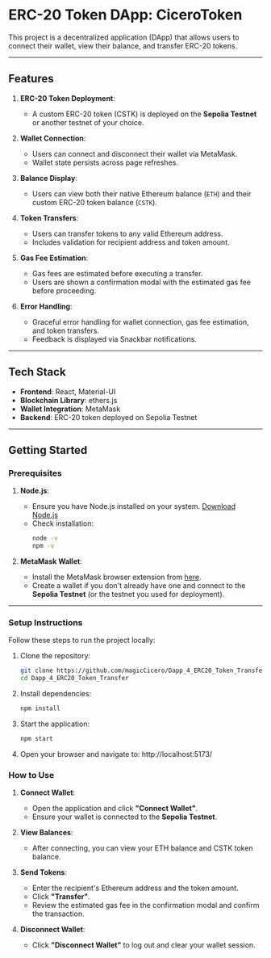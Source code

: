 # **ERC-20 Token DApp: CiceroToken**

This project is a decentralized application (DApp) that allows users to connect their wallet, view their balance, and transfer ERC-20 tokens.

---

## **Features**
1. **ERC-20 Token Deployment**:
   - A custom ERC-20 token (CSTK) is deployed on the **Sepolia Testnet** or another testnet of your choice.

2. **Wallet Connection**:
   - Users can connect and disconnect their wallet via MetaMask.
   - Wallet state persists across page refreshes.

3. **Balance Display**:
   - Users can view both their native Ethereum balance (`ETH`) and their custom ERC-20 token balance (`CSTK`).

4. **Token Transfers**:
   - Users can transfer tokens to any valid Ethereum address.
   - Includes validation for recipient address and token amount.

5. **Gas Fee Estimation**:
   - Gas fees are estimated before executing a transfer.
   - Users are shown a confirmation modal with the estimated gas fee before proceeding.

6. **Error Handling**:
   - Graceful error handling for wallet connection, gas fee estimation, and token transfers.
   - Feedback is displayed via Snackbar notifications.

---

## **Tech Stack**
- **Frontend**: React, Material-UI
- **Blockchain Library**: ethers.js
- **Wallet Integration**: MetaMask
- **Backend**: ERC-20 token deployed on Sepolia Testnet

---

## **Getting Started**

### **Prerequisites**
1. **Node.js**:
   - Ensure you have Node.js installed on your system. [Download Node.js](https://nodejs.org/)
   - Check installation:
     ```bash
     node -v
     npm -v
     ```

2. **MetaMask Wallet**:
   - Install the MetaMask browser extension from [here](https://metamask.io/).
   - Create a wallet if you don't already have one and connect to the **Sepolia Testnet** (or the testnet you used for deployment).

---

### **Setup Instructions**
Follow these steps to run the project locally:

1. Clone the repository:
   ```bash
   git clone https://github.com/magicCicero/Dapp_4_ERC20_Token_Transfer.git
   cd Dapp_4_ERC20_Token_Transfer

2. Install dependencies:
   ```bash
   npm install

3. Start the application:
   ```bash
   npm start

4. Open your browser and navigate to:
  http://localhost:5173/

### **How to Use**

1. **Connect Wallet**:
   - Open the application and click **"Connect Wallet"**.
   - Ensure your wallet is connected to the **Sepolia Testnet**.

2. **View Balances**:
   - After connecting, you can view your ETH balance and CSTK token balance.

3. **Send Tokens**:
   - Enter the recipient's Ethereum address and the token amount.
   - Click **"Transfer"**.
   - Review the estimated gas fee in the confirmation modal and confirm the transaction.

4. **Disconnect Wallet**:
   - Click **"Disconnect Wallet"** to log out and clear your wallet session.
